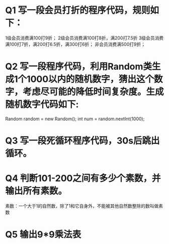 # Q1 写一段会员打折的程序代码，规则如下：
1级会员消费满100打9折；
2级会员消费满100打8折，满200打7.5折
3级会员消费满100打7折，满200打6.5折，满300打6折；
非会员消费满500打9折；

# Q2 写一段程序代码，利用Random类生成1个1000以内的随机数字，猜出这个数字，考虑尽可能的降低时间复杂度。生成随机数字代码如下:
Random random = new Random();
int num = random.nextInt(1000);

# Q3 写一段死循环程序代码，30s后跳出循环。


# Q4 判断101-200之间有多少个素数，并输出所有素数。
素数：一个大于1的自然数，除了1和它自身外，不能被其他自然数整除的数叫做素数

# Q5 输出9*9乘法表
